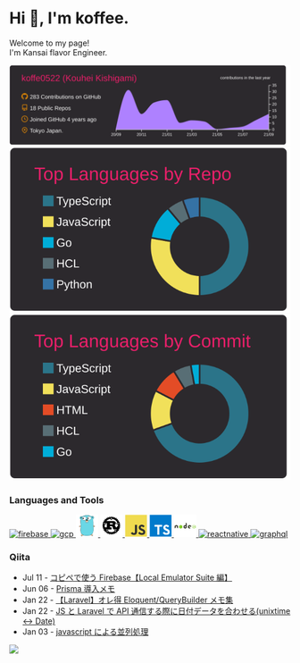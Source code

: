 # Hi 👋, I'm koffee.

<p>Welcome to my page! </br>I'm Kansai flavor Engineer.</p>

[![](https://raw.githubusercontent.com/koffe0522/koffe0522/main/profile-summary-card-output/monokai/0-profile-details.svg)](https://github.com/vn7n24fzkq/github-profile-summary-cards)
[![](https://raw.githubusercontent.com/koffe0522/koffe0522/main/profile-summary-card-output/monokai/1-repos-per-language.svg)](https://github.com/vn7n24fzkq/github-profile-summary-cards)
[![](https://raw.githubusercontent.com/koffe0522/koffe0522/main/profile-summary-card-output/monokai/2-most-commit-language.svg)](https://github.com/vn7n24fzkq/github-profile-summary-cards)

<h3 align="left">Languages and Tools</h3>
  <p align="left">
    <a href="https://firebase.google.com/" target="_blank"> 
      <img
        src="https://www.vectorlogo.zone/logos/firebase/firebase-icon.svg" alt="firebase" width="40" height="40" />
    </a>
    <a href="https://cloud.google.com" target="_blank">
      <img
        src="https://www.vectorlogo.zone/logos/google_cloud/google_cloud-icon.svg" alt="gcp" width="40" height="40" />
    </a>
    <a href="https://golang.org" target="_blank">
      <img
        src="https://raw.githubusercontent.com/devicons/devicon/master/icons/go/go-original.svg" alt="go" width="40"
        height="40" />
    </a>
    <a
      href="https://www.rust-lang.org" target="_blank">
      <img
        src="https://raw.githubusercontent.com/devicons/devicon/master/icons/rust/rust-plain.svg" alt="rust" width="40"
        height="40" />
    </a>
    <a href="https://developer.mozilla.org/en-US/docs/Web/JavaScript"
      target="_blank">
      <img
        src="https://raw.githubusercontent.com/devicons/devicon/master/icons/javascript/javascript-original.svg"
        alt="javascript" width="40" height="40" />
    </a>
    <a href="https://www.typescriptlang.org/" target="_blank">
      <img
        src="https://raw.githubusercontent.com/devicons/devicon/master/icons/typescript/typescript-original.svg"
        alt="typescript" width="40" height="40" />
    </a>
    <a href="https://nodejs.org" target="_blank">
      <img
        src="https://raw.githubusercontent.com/devicons/devicon/master/icons/nodejs/nodejs-original-wordmark.svg"
        alt="nodejs" width="40" height="40" />
    </a>
    <a href="https://reactnative.dev/" target="_blank">
      <img
        src="https://reactnative.dev/img/header_logo.svg" alt="reactnative" width="40" height="40" />
    </a>
    <a href="https://graphql.org" target="_blank">
      <img
        src="https://www.vectorlogo.zone/logos/graphql/graphql-icon.svg" alt="graphql" width="40" height="40" />
    </a>
  </p>
  
<!-- <h3>Open source projects</h3>
<table>
  <thead align="center">
    <tr border: none;>
      <td><b>🎁 Projects</b></td>
      <td><b>⭐ Stars</b></td>
      <td><b>📚 Forks</b></td>
      <td><b>🛎 Issues</b></td>
      <td><b>📬 Pull requests</b></td>
    </tr>
  </thead>
  <tbody>
    <tr>
      <td></td>
      <td></td>
       <td></td>
       <td></td>
      <td></td>
    </tr>
  </tbody>
</table> -->

### Qiita

<!-- qiita start -->

- Jul 11 - [コピペで使う Firebase【Local Emulator Suite 編】](https://qiita.com/koffee0522/items/5601f18e1fa06c0daac6)
- Jun 06 - [Prisma 導入メモ](https://qiita.com/koffee0522/items/67deb39877c541bab440)
- Jan 22 - [【Laravel】オレ得 Eloquent/QueryBuilder メモ集](https://qiita.com/koffee0522/items/01f37b96e53b1fce952a)
- Jan 22 - [JS と Laravel で API 通信する際に日付データを合わせる(unixtime <-> Date)](https://qiita.com/koffee0522/items/5ae9faf39009f9516247)
- Jan 03 - [javascript による並列処理](https://qiita.com/koffee0522/items/398434578431c526b267)
<!-- qiita end -->

![](https://komarev.com/ghpvc/?username=koffe0522&color=green)

<!--
**koffe0522/koffe0522** is a ✨ _special_ ✨ repository because its `README.md` (this file) appears on your GitHub profile.

Here are some ideas to get you started:

- 🔭 I’m currently working on ...
- 🌱 I’m currently learning ...
- 👯 I’m looking to collaborate on ...
- 🤔 I’m looking for help with ...
- 💬 Ask me about ...
- 📫 How to reach me: ...
- 😄 Pronouns: ...
- ⚡ Fun fact: ...
-->
